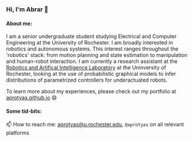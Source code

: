### Hi, I'm Abrar 👋  

#### About me:  
I am a senior undergraduate student studying Electrical and Computer Engineering at the University of Rochester.
I am broadly interested in robotics and autonomous systems. This interest ranges throughout the 'robotics'
stack: from motion planning and state estimation to manipulation and human-robot interaction. I am currently a
research assistant at the [Robotics and Artifical Intelligence Laboratory](http://www2.ece.rochester.edu/projects/rail/index.html)
at the Uninversity of Rochester, looking at the use of probabilistic graphical models to infer distributions of
parametrized controllers for underactuated robots. 

To learn more about my experiences, please check out my portfolio at [aprotyas.github.io](https://aprotyas.github.io) 😄

#### Some tid-bits:    
📫 How to reach me: aprotyas@u.rochester.edu, `@aprotyas` on all relevant platforms  

<!--
**aprotyas/aprotyas** is a ✨ _special_ ✨ repository because its `README.md` (this file) appears on your GitHub profile.

Here are some ideas to get you started:

- 🔭 I’m currently working on ...
- 🌱 I’m currently learning ...
- 👯 I’m looking to collaborate on ...
- 🤔 I’m looking for help with ...
- 💬 Ask me about ...
- 📫 How to reach me: ...
- 😄 Pronouns: ...
- ⚡ Fun fact: ...
-->

